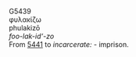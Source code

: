 <body>
  <p>G5439<br>  φυλακίζω  <br> phulakizō  <br><i>foo-lak-id‘-zo </i><br>From <a href="g5441.htm">5441</a>  to <i>incarcerate:</i> - imprison.<br></p>
 </body>